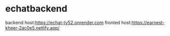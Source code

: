 # echatbackend
backend host:https://echat-ty52.onrender.com
fronted host:https://earnest-kheer-2ac0e5.netlify.app/
